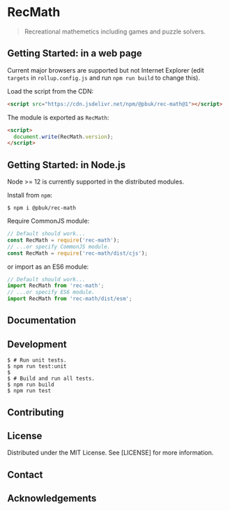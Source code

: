 # RecMath

> Recreational mathemetics including games and puzzle solvers.

## Getting Started: in a web page

Current major browsers are supported but not Internet Explorer (edit `targets`
in `rollup.config.js` and run `npm run build` to change this).

Load the script from the CDN:

```html
<script src="https://cdn.jsdelivr.net/npm/@pbuk/rec-math@1"></script>
```

The module is exported as `RecMath`:

```html
<script>
  document.write(RecMath.version);
</script>
```

## Getting Started: in Node.js

Node >= 12 is currently supported in the distributed modules.

Install from `npm`:

```console
$ npm i @pbuk/rec-math
```

Require CommonJS module:

```js
// Default should work...
const RecMath = require('rec-math');
// ...or specify CommonJS module.
const RecMath = require('rec-math/dist/cjs');
```

or import as an ES6 module:

```js
// Default should work...
import RecMath from 'rec-math';
// ...or specify ES6 module.
import RecMath from 'rec-math/dist/esm';
```

## Documentation

## Development

```console
$ # Run unit tests.
$ npm run test:unit
$
$ # Build and run all tests.
$ npm run build
$ npm run test
```

## Contributing

## License

Distributed under the MIT License. See [LICENSE] for more information.

## Contact

## Acknowledgements

